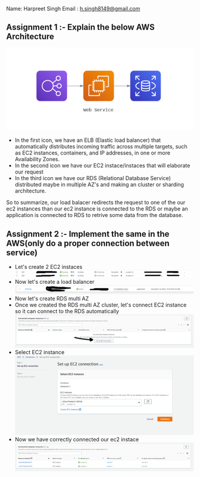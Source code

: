 
Name: Harpreet Singh
Email : h.singh8149@gmail.com

  

## Assignment 1 :- Explain the below AWS Architecture
![](1.png)

* In the first icon, we have an ELB (Elastic load balancer) that automatically distributes incoming traffic across multiple targets, such as EC2 instances, containers, and IP addresses, in one or more Availability Zones.
* In the second icon we have our EC2 instace/instaces that will elaborate our request
* In the third icon we have our RDS (Relational Database Service) distributed maybe in multiple AZ's and making an cluster or sharding architecture.

So to summarize, our load balacer redirects the request to one of the our ec2 instances than our ec2 instance is connected to the RDS or maybe an application is connected to RDS to retrive some data from the database.

## Assignment 2 :- Implement the same in the AWS(only do a proper connection between service)

* Let's create 2 EC2 instaces
[![](2.png)](2.png)
* Now let's create a load balancer 
[![](3.png)](3.png)
* Now let's create RDS multi AZ
* Once we created the RDS multi AZ cluster, let's connect EC2 instance so it can connect to the RDS automatically
[![](4.png)](4.png)
* Select EC2 instance
[![](5.png)](5.png)
* Now we have correctly connected our ec2 instace
[![](6.png)](6.png)

